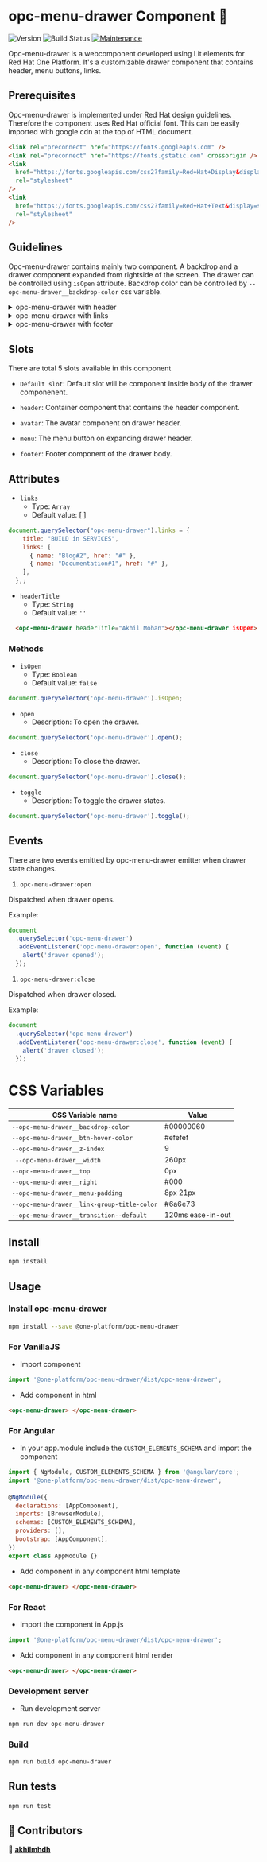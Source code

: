 # opc-menu-drawer Component 👋

![Version](https://img.shields.io/badge/version-0.0.1-blue.svg?cacheSeconds=2592000)
![Build Status](https://travis-ci.org/dwyl/esta.svg?branch=master)
[![Maintenance](https://img.shields.io/badge/Maintained%3F-yes-green.svg)](https://github.com/1-Platform/op-components/graphs/commit-activity)

Opc-menu-drawer is a webcomponent developed using Lit elements for Red Hat One Platform. It's a customizable drawer component that contains header, menu buttons, links.

## Prerequisites

Opc-menu-drawer is implemented under Red Hat design guidelines. Therefore the component uses Red Hat official font. This can be easily imported with google cdn at the top of HTML document.

```html
<link rel="preconnect" href="https://fonts.googleapis.com" />
<link rel="preconnect" href="https://fonts.gstatic.com" crossorigin />
<link
  href="https://fonts.googleapis.com/css2?family=Red+Hat+Display&display=swap"
  rel="stylesheet"
/>
<link
  href="https://fonts.googleapis.com/css2?family=Red+Hat+Text&display=swap"
  rel="stylesheet"
/>
```

## Guidelines

Opc-menu-drawer contains mainly two component. A backdrop and a drawer component expanded from rightside of the screen. The drawer can be controlled using `isOpen` attribute. Backdrop color can be controlled by `--opc-menu-drawer__backdrop-color` css variable.

<!-- 1. opc-menu-drawer with header -->

<details>
<summary>opc-menu-drawer with header</summary>

## Details

The header is the topmost element seen on the drawer body. It contains a collapsable box with a title from the attribute `headerTitle` and an optional slot `avatar` to provide an avatar of the user. The header also accepts buttons through the slot `menu` that provide primary actions of the drawer, which is revealed by expanding the header title. The header container could be replaced with the slot `header`.

### Code

```html
<opc-menu-drawer headerTitle="Akhil Mohan">
  <span slot="avatar">AM</span>
  <button slot="menu">Log In</button>
</opc-menu-drawer>
```

```js
document.querySelector('opc-menu-drawer').open();
```

### Screenshot

#### opc-menu-drawer with header collapsed

![Image of opc-menu-drawer with ](./docs/opc-menu-drawer-header-collapsed.png)

#### opc-menu-drawer with header expanded

![Image of opc-menu-drawer with ](./docs/opc-menu-drawer-header-expanded.png)

</details>

<!-- 2. opc-menu-drawer with links -->

<details>
<summary>opc-menu-drawer with links</summary>

## Details

The drawer component accepts links grouped into categories for users to navigate easily. Links can be set via the `links` attribute. When the links are more than 5 for a group, the rest of them will be hidden in a collapsable box. It can be revealed by clicking on the show more button for that category.

The default slot gets passed to the drawer body. It will be shown after the links section if links are provided.

### Code

```html
<opc-menu-drawer headerTitle="Akhil Mohan">
  <span slot="avatar">AM</span>
  <div>
    <h6>Main Body</h6>
  </div>
</opc-menu-drawer>
```

```js
const links = [
  {
    title: 'BUILD IN SERVICES',
    links: [
      { name: 'Blog', href: '#' },
      { name: 'Documentation', href: '#' },
      { name: 'Something #1', href: '#' },
      { name: 'Something #2', href: '#' },
      { name: 'Something #3', href: '#' },
      { name: 'Something #4', href: '#' },
      { name: 'Something #5', href: '#' },
      { name: 'Something #6', href: '#' },
    ],
  },
  {
    title: 'BUILD IN SERVICES',
    links: [
      { name: 'blog', href: '#' },
      { name: 'Documentation', href: '#' },
    ],
  },
];

document.querySelector('opc-menu-drawer').links = links;
document.querySelector('opc-menu-drawer').open();
```

### Screenshot

#### opc-menu-drawer with links

![Image of opc-menu-drawer with links](./docs/opc-menu-drawer-links.png)

</details>

<!-- 3. opc-menu-drawer with footer -->

<details>
<summary>opc-menu-drawer with footer</summary>

## Details

The footer component will be at the bottom of the drawer body. It can be added using the slot `footer`. When the contents of the drawer cause overflow, the footer will be at the bottom.

### Code

```html
<opc-menu-drawer headerTitle="Akhil Mohan">
  <span slot="avatar">AM</span>
  <span slot="footer">2021 Red Hat </span>
</opc-menu-drawer>
```

```js
document.querySelector('opc-menu-drawer').open();
```

### Screenshot

#### opc-menu-drawer with footer

![Image of opc-menu-drawer with ](./docs/opc-menu-drawer-footer.png)

</details>

## Slots

There are total 5 slots available in this component

- `Default slot`: Default slot will be component inside body of the drawer componenent.

- `header`: Container component that contains the header component.

- `avatar`: The avatar component on drawer header.

- `menu`: The menu button on expanding drawer header.

- `footer`: Footer component of the drawer body.

## Attributes

- `links`
  - Type: `Array`
  - Default value: [ ]

```js
document.querySelector("opc-menu-drawer").links = {
    title: "BUILD in SERVICES",
    links: [
      { name: "Blog#2", href: "#" },
      { name: "Documentation#1", href: "#" },
    ],
  },;
```

- `headerTitle`
  - Type: `String`
  - Default value: `''`

```html
  <opc-menu-drawer headerTitle="Akhil Mohan"></opc-menu-drawer isOpen>
```

### Methods

- `isOpen`
  - Type: `Boolean`
  - Default value: `false`

```js
document.querySelector('opc-menu-drawer').isOpen;
```

- `open`
  - Description: To open the drawer.

```js
document.querySelector('opc-menu-drawer').open();
```

- `close`
  - Description: To close the drawer.

```js
document.querySelector('opc-menu-drawer').close();
```

- `toggle`
  - Description: To toggle the drawer states.

```js
document.querySelector('opc-menu-drawer').toggle();
```

## Events

There are two events emitted by opc-menu-drawer emitter when drawer state changes.

1. `opc-menu-drawer:open`

Dispatched when drawer opens.

Example:

```js
document
  .querySelector('opc-menu-drawer')
  .addEventListener('opc-menu-drawer:open', function (event) {
    alert('drawer opened');
  });
```

1. `opc-menu-drawer:close`

Dispatched when drawer closed.

Example:

```js
document
  .querySelector('opc-menu-drawer')
  .addEventListener('opc-menu-drawer:close', function (event) {
    alert('drawer closed');
  });
```

# CSS Variables

| CSS Variable name                           | Value             |
| ------------------------------------------- | ----------------- |
| `--opc-menu-drawer__backdrop-color`         | #00000060         |
| `--opc-menu-drawer__btn-hover-color`        | #efefef           |
| `--opc-menu-drawer__z-index`                | 9                 |
| ` --opc-menu-drawer__width`                 | 260px             |
| `--opc-menu-drawer__top`                    | 0px               |
| `--opc-menu-drawer__right`                  | #000              |
| `--opc-menu-drawer__menu-padding`           | 8px 21px          |
| `--opc-menu-drawer__link-group-title-color` | #6a6e73           |
| `--opc-menu-drawer__transition--default`    | 120ms ease-in-out |

## Install

```sh
npm install
```

## Usage

### Install opc-menu-drawer

```sh
npm install --save @one-platform/opc-menu-drawer
```

### For VanillaJS

- Import component

```js
import '@one-platform/opc-menu-drawer/dist/opc-menu-drawer';
```

- Add component in html

```html
<opc-menu-drawer> </opc-menu-drawer>
```

### For Angular

- In your app.module include the `CUSTOM_ELEMENTS_SCHEMA` and import the component

```js
import { NgModule, CUSTOM_ELEMENTS_SCHEMA } from '@angular/core';
import '@one-platform/opc-menu-drawer/dist/opc-menu-drawer';

@NgModule({
  declarations: [AppComponent],
  imports: [BrowserModule],
  schemas: [CUSTOM_ELEMENTS_SCHEMA],
  providers: [],
  bootstrap: [AppComponent],
})
export class AppModule {}
```

- Add component in any component html template

```html
<opc-menu-drawer> </opc-menu-drawer>
```

### For React

- Import the component in App.js

```js
import '@one-platform/opc-menu-drawer/dist/opc-menu-drawer';
```

- Add component in any component html render

```html
<opc-menu-drawer> </opc-menu-drawer>
```

### Development server

- Run development server

```sh
npm run dev opc-menu-drawer
```

### Build

```sh
npm run build opc-menu-drawer
```

## Run tests

```sh
npm run test
```

## 🤝 Contributors

👤 **[akhilmhdh](https://github.com/akhilmhdh)**
